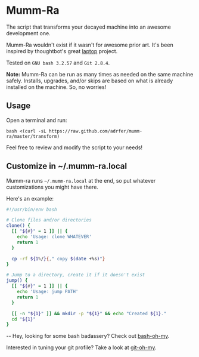 # Mumm-Ra
The script that transforms your decayed machine into an awesome development one.

Mumm-Ra wouldn't exist if it wasn't for awesome prior art. It's been inspired by thoughtbot's great [laptop](https://github.com/thoughtbot/laptop) project.

Tested on `GNU bash 3.2.57` and `Git 2.8.4`.

**Note:** Mumm-Ra can be run as many times as needed on the same machine safely. Installs, upgrades, and/or skips are based on what is already installed on the machine. So, no worries!


## Usage

Open a terminal and run:

    bash <(curl -sL https://raw.github.com/adrfer/mumm-ra/master/transform)

Feel free to review and modify the script to your needs!

## Customize in ~/.mumm-ra.local

Mumm-ra runs `~/.mumm-ra.local` at the end, so put whatever customizations you might have there.

Here's an example:

```sh
#!/usr/bin/env bash

# Clone files and/or directories
clone() {
  [[ "${#}" = 1 ]] || {
    echo 'Usage: clone WHATEVER'
    return 1
  }

  cp -rf ${1%/}{," copy $(date +%s)"}
}

# Jump to a directory, create it if it doesn't exist
jump() {
  [[ "${#}" = 1 ]] || {
    echo 'Usage: jump PATH'
    return 1
  }

  [[ -n "${1}" ]] && mkdir -p "${1}" && echo "Created ${1}."
  cd "${1}"
}
```

--
Hey, looking for some bash badassery? Check out [bash-oh-my](https://github.com/adrfer/bash-oh-my).

Interested in tuning your git profile? Take a look at [git-oh-my](https://github.com/adrfer/git-oh-my).
